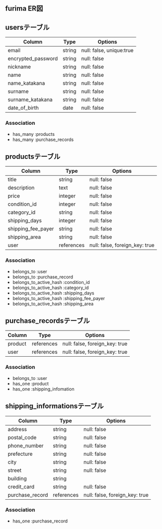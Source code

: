 ## furima ER図

## usersテーブル

| Column             | Type   | Options                  |
| ------------------ | ------ | ------------------------ |
| email              | string | null: false, unique:true |
| encrypted_password | string | null: false              |
| nickname           | string | null: false              |
| name               | string | null: false              |
| name_katakana      | string | null: false              |
| surname            | string | null: false              |
| surname_katakana   | string | null: false              |
| date_of_birth      | date   | null: false              |

### Association
- has_many :products
- has_many :purchase_records

## productsテーブル

| Column             | Type       | Options                        |
| ------------------ | ---------- | ------------------------------ |
| title              | string     | null: false                    |
| description        | text       | null: false                    |
| price              | integer    | null: false                    |
| condition_id       | integer    | null: false                    |
| category_id        | string     | null: false                    |
| shipping_days      | integer    | null: false                    |
| shipping_fee_payer | string     | null: false                    |
| shipping_area      | string     | null: false                    |
| user               | references | null: false, foreign_key: true |

### Association
- belongs_to :user
- belongs_to :purchase_record
- belongs_to_active_hash :condition_id
- belongs_to_active_hash :category_id
- belongs_to_active_hash :shipping_days
- belongs_to_active_hash :shipping_fee_payer
- belongs_to_active_hash :shipping_area

## purchase_recordsテーブル

| Column     | Type       | Options                        |
| ---------- | ---------- | ------------------------------ |
| product    | references | null: false, foreign_key: true |
| user       | references | null: false, foreign_key: true |

### Association
- belongs_to :user
- has_one :product
- has_one :shipping_infomation

## shipping_informationsテーブル

| Column           | Type           | Options                        |
| ---------------- | -------------- | ------------------------------ |
| address          | string         | null: false                    |
| postal_code      | string         | null: false                    |
| phone_number     | string         | null: false                    |
| prefecture       | string         | null: false                    |
| city             | string         | null: false                    |
| street           | string         | null: false                    |
| building         | string         |                                |
| credit_card      | string         | null: false                    |
| purchase_record  | references     | null: false, foreign_key: true |



### Association
- has_one :purchase_record